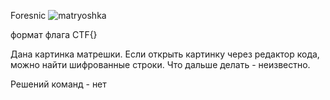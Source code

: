Foresnic
![matryoshka](https://github.com/s1bbii/ural-cybershit-2024-writeup/blob/6b33dcc30ffda306eb945c28f9a9117b0999a1a9/%D0%BE%D1%82%D0%B1%D0%BE%D1%80%D0%BE%D1%87%D0%BD%D1%8B%D0%B5/%D1%84%D0%BE%D1%82%D0%BE%D0%B3%D1%80%D0%B0%D1%84%D0%B8%D0%B8/FFC_evil_matryoshka.jpg)

формат флага CTF{}

Дана картинка матрешки. Если открыть картинку через редактор кода, можно найти шифрованные строки. Что дальше делать - неизвестно.

Решений команд - нет
